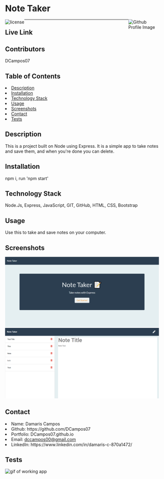 # Note Taker
<img align="left" src="https://img.shields.io/badge/License-MIT-green" alt="license">
<img align="right" width="100" height="100" src="https://avatars0.githubusercontent.com/u/68753563?s=400&u=db8ed5c85d35601b1cace358ee79fa43b9f12676&v=4" alt="Github Profile Image"><hr>

## Live Link


## Contributors
DCampos07
    
## Table of Contents
<li><a href="#description">Description</a></li>  
<li><a href="#installation">Installation</a></li> 
<li><a href="#tech">Technology Stack</a></li> 
<li><a href="#usage">Usage</a></li> 
<li><a href="#screenshots">Screenshots</a></li> 
<li><a href="#contact">Contact</a></li> 
<li><a href="#tests">Tests</a></li> 
  
<h2 id= "description">Description</h2>
This is a project built on Node using Express. It is a simple app to take notes and save them, and when you're done you can delete.
  
<h2 id= "installation">Installation</h2>
npm i, run 'npm start'
    
<h2 id= "technology">Technology Stack</h2>
 Node.Js, Express, JavaScript, GIT, GitHub, HTML, CSS, Bootstrap
  
<h2 id= "usage">Usage</h2>
Use this to take and save notes on your computer.
  
<h2 id= "screenshots">Screenshots</h2>
<img src="public/assets/images/note-main.png" alt="screenshot of app">
<img src="public/assets/images/note-note.png" alt="screenshot of app">


<h2 id= "contact">Contact</h2>
<li>Name: Damaris Campos</li> 
<li>Github: https://github.com/DCampos07</li> 
<li>Portfolio: DCampos07.github.io</li>
<li>Email: <a href="mailto:dccampos00@gmail.com" target="_blank">dccampos00@gmail.com</a></li> 
<li>LinkedIn: https://www.linkedin.com/in/damaris-c-870a1472/</li> 

    
<h2 id= "tests">Tests</h2>
<img src="../public/assets/images/NT.mp4" alt="gif of working app">
